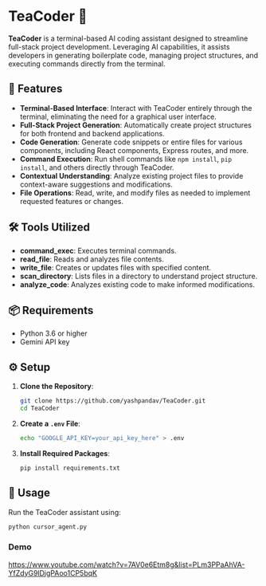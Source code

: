 # TeaCoder 🧠

**TeaCoder** is a terminal-based AI coding assistant designed to streamline full-stack project development. Leveraging AI capabilities, it assists developers in generating boilerplate code, managing project structures, and executing commands directly from the terminal.

## 🚀 Features

* **Terminal-Based Interface**: Interact with TeaCoder entirely through the terminal, eliminating the need for a graphical user interface.
* **Full-Stack Project Generation**: Automatically create project structures for both frontend and backend applications.
* **Code Generation**: Generate code snippets or entire files for various components, including React components, Express routes, and more.
* **Command Execution**: Run shell commands like `npm install`, `pip install`, and others directly through TeaCoder.
* **Contextual Understanding**: Analyze existing project files to provide context-aware suggestions and modifications.
* **File Operations**: Read, write, and modify files as needed to implement requested features or changes.

## 🛠️ Tools Utilized

* **command\_exec**: Executes terminal commands.
* **read\_file**: Reads and analyzes file contents.
* **write\_file**: Creates or updates files with specified content.
* **scan\_directory**: Lists files in a directory to understand project structure.
* **analyze\_code**: Analyzes existing code to make informed modifications.

## 📦 Requirements

* Python 3.6 or higher
* Gemini API key

## ⚙️ Setup

1. **Clone the Repository**:

   ```bash
   git clone https://github.com/yashpandav/TeaCoder.git
   cd TeaCoder
   ```



2. **Create a `.env` File**:

   ```bash
   echo "GOOGLE_API_KEY=your_api_key_here" > .env
   ```



3. **Install Required Packages**:

   ```bash
   pip install requirements.txt
   ```


## 🧪 Usage

Run the TeaCoder assistant using:

```bash
python cursor_agent.py
```

### Demo
https://www.youtube.com/watch?v=7AV0e6Etm8g&list=PLm3PPaAhVA-YfZdyG9lDjgPAoo1CP5bqK


